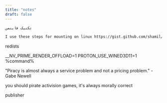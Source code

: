 ```yaml
---
title: "notes"
draft: false
---
```


```markdown
تکنیک فاینمن
```
```markdown
I use these steps for mounting on linux https://gist.github.com/shamil/62935d9b456a6f9877b5
```
redists


__NV_PRIME_RENDER_OFFLOAD=1 PROTON_USE_WINED3D11=1 %command%


"Piracy is almost always a service problem and not a pricing problem." -Gabe Newell

you should pirate activision games, it's always morally correct

publisher
